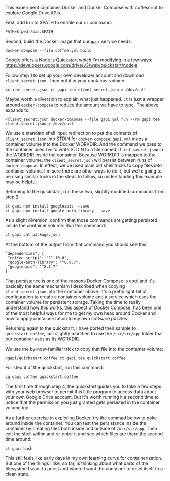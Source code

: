 This experiment combines Docker and Docker Compose with coffescript to explore Google Drive APIs.

First, add `bin` to $PATH to enable our `ct` command:

```
PATH=$(pwd)/bin:$PATH
```

Second, build the Docker image that our `gapi` service needs:

```
docker-compose --file coffee.yml build
```

Google offers a Node.js Quickstart which I'm modifying in a few ways:
https://developers.google.com/drive/v3/web/quickstart/nodejs

Follow step 1 to set up your own developer account and download `client_secret.json`.  Then put it in your container volume:

```
<client_secret.json ct gapi tee client_secret.json > /dev/null
```

Maybe worth a diversion to explain what just happened.  `ct` is just a wrapper around `docker-compose` to reduce the amount we have to type.  The above expands to:

```
<client_secret.json docker-compose --file gapi.yml run --rm gapi tee client_secret.json > /dev/null
```

We use a standard shell input redirection to put the contents of `client_secret.json` into STDIN for `docker-compose`.  `gapi.yml` maps a container volume into the Docker WORKDIR.  And the command we pass to the container uses `tee` to write STDIN to a file named `client_secret.json` in the WORKDIR inside the container.  Because WORKDIR is mapped to the container volume, the `client_secret.json` will persist between runs of `docker-compose`.  In effect, we've used plain old shell tricks to copy files into container volume.  I'm sure there are other ways to do it, but we're going to be using similar tricks in the steps to follow, so understanding this example may be helpful.

Returning to the quickstart, run these two, slightly modified commands
from step 2:

```
ct gapi npm install googleapis --save
ct gapi npm install google-auth-library --save
```

As a slight diversion, confirm that those commands are getting persisted inside the container volume.  Run this command:

```
ct gapi cat package.json
```

At the bottom of the output from that command you should see this:
```
"dependencies": {
 "coffee-script": "^1.10.0",
 "google-auth-library": "^0.9.7",
 "googleapis": "^2.1.7"
}
```

That persistance is one of the reasons Docker Compose is cool and it's basically the same mechanism I described when copying `client_secret.json` into the container above.  It's a pretty light bit of configuration to create a container volume and a service which uses the container volume for persistent storage.  Taking the time to really understand how this works, this aspect of Docker Compose, has been one of the most helpful ways for me to get my own head around Docker and how to apply containerization to my own software puzzles.

Returning again to the quickstart, I have ported their sample to `quickstart.coffee`, just slightly modified to use the `/usr/src/app` folder that our container uses as its WORKDIR.

We use the by-now-familiar trick to copy that file into the container volume:

```
<gapi/quickstart.coffee ct gapi tee quickstart.coffee
```

For step 4 of the quickstart, run this command:

```
cg gapi coffee quickstart.coffee
```

The first time through step 4, the quickstart guides you to take a few steps with your web browser to permit this little program to access data about your own Google Drive account.  But it's worth running it a second time to notice that the permission you just granted gets persisted in the container volume too.

As a further exercise in exploring Docker, try the commad below to poke around inside the container.  You can test the persistance inside the container by creating files both inside and outside of `/usr/src/app`.  Then exit the shell within and re-enter it and see which files are there the second time around.

```
ct gapi bash
```

This still feels like early days in my own learning curve for containerization.  But one of the things I like, so far, is thinking about what parts of the filesystem I want to perist and where I want the container to reset itself to a clean state.
